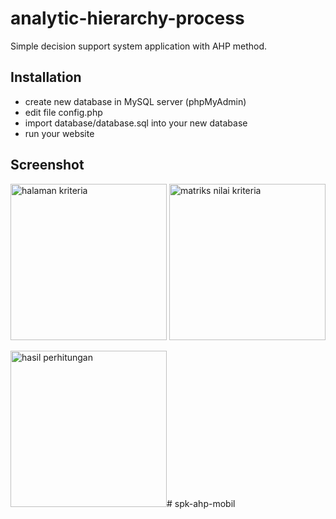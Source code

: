 # analytic-hierarchy-process
Simple decision support system application with AHP method.

## Installation
- create new database in MySQL server (phpMyAdmin)
- edit file config.php
- import database/database.sql into your new database
- run your website

## Screenshot

<img src="screenshot/1.png" alt="halaman kriteria" style="width: 250px;"/>

<img src="screenshot/2.png" alt="matriks nilai kriteria" style="width: 250px;"/>

<img src="screenshot/3.png" alt="hasil perhitungan" style="width: 250px;"/># spk-ahp-mobil
